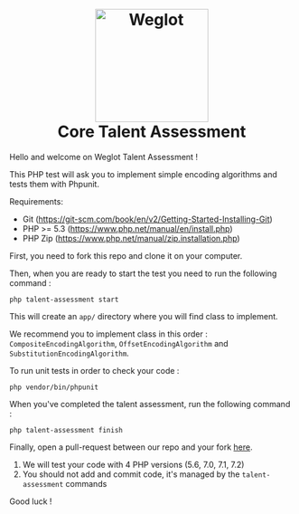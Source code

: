 <h1 align="center">
  <br>
  <a href="https://weglot.com/"><img src="https://staging.weglot.com/public/images/wglogo-full.png" alt="Weglot" width="200"></a>
  <br>
  Core Talent Assessment
  
  <br>
</h1>

Hello and welcome on Weglot Talent Assessment !

This PHP test will ask you to implement simple encoding algorithms and tests them with Phpunit.

Requirements:
* Git (https://git-scm.com/book/en/v2/Getting-Started-Installing-Git)
* PHP >= 5.3 (https://www.php.net/manual/en/install.php)
* PHP Zip (https://www.php.net/manual/zip.installation.php)


First, you need to fork this repo and clone it on your computer.

Then, when you are ready to start the test you need to run the following command :
```
php talent-assessment start
```

This will create an ```app/``` directory where you will find class to implement.

We recommend you to implement class in this order : ```CompositeEncodingAlgorithm```, ```OffsetEncodingAlgorithm``` and ```SubstitutionEncodingAlgorithm```.

To run unit tests in order to check your code :
```
php vendor/bin/phpunit
```

When you've completed the talent assessment, run the following command :
```
php talent-assessment finish
```

Finally, open a pull-request between our repo and your fork [here](https://github.com/weglot/core-talent-assessment/compare).

1. We will test your code with 4 PHP versions (5.6, 7.0, 7.1, 7.2)
2. You should not add and commit code, it's managed by the ``talent-assessment`` commands

Good luck !